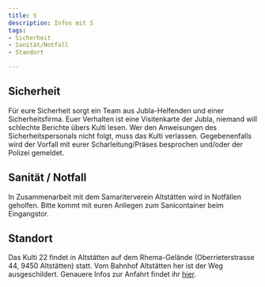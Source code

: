```yaml
---
title: S
description: Infos mit S
tags:
- Sicherheit
- Sanität/Notfall
- Standort

---
```

## Sicherheit

Für eure Sicherheit sorgt ein Team aus Jubla-Helfenden und einer Sicherheitsfirma. Euer Verhalten ist eine Visitenkarte der Jubla, niemand will schlechte Berichte übers Kulti lesen. Wer den Anweisungen des Sicherheitspersonals nicht folgt, muss das Kulti verlassen. Gegebenenfalls wird der Vorfall mit eurer Scharleitung/Präses besprochen und/oder der Polizei gemeldet.

## Sanität / Notfall

In Zusammenarbeit mit dem Samariterverein Altstätten wird in Notfällen geholfen. Bitte kommt mit euren Anliegen zum Sanicontainer beim Eingangstor.

## Standort

Das Kulti 22 findet in Altstätten auf dem Rhema-Gelände (Oberrieterstrasse 44, 9450 Altstätten) statt. Vom Bahnhof Altstätten her ist der Weg ausgeschildert. Genauere Infos zur Anfahrt findet ihr [hier]().